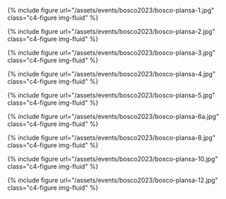 {% include figure url="/assets/events/bosco2023/bosco-plansa-1.jpg"
    class="c4-figure img-fluid"
%}

{% include figure url="/assets/events/bosco2023/bosco-plansa-2.jpg"
    class="c4-figure img-fluid"
%}

{% include figure url="/assets/events/bosco2023/bosco-plansa-3.jpg"
    class="c4-figure img-fluid"
%}

{% include figure url="/assets/events/bosco2023/bosco-plansa-4.jpg"
    class="c4-figure img-fluid"
%}

{% include figure url="/assets/events/bosco2023/bosco-plansa-5.jpg"
    class="c4-figure img-fluid"
%}

{% include figure url="/assets/events/bosco2023/bosco-plansa-6a.jpg"
    class="c4-figure img-fluid"
%}

{% include figure url="/assets/events/bosco2023/bosco-plansa-8.jpg"
    class="c4-figure img-fluid"
%}

{% include figure url="/assets/events/bosco2023/bosco-plansa-10.jpg"
    class="c4-figure img-fluid"
%}

{% include figure url="/assets/events/bosco2023/bosco-plansa-12.jpg"
    class="c4-figure img-fluid"
%}

